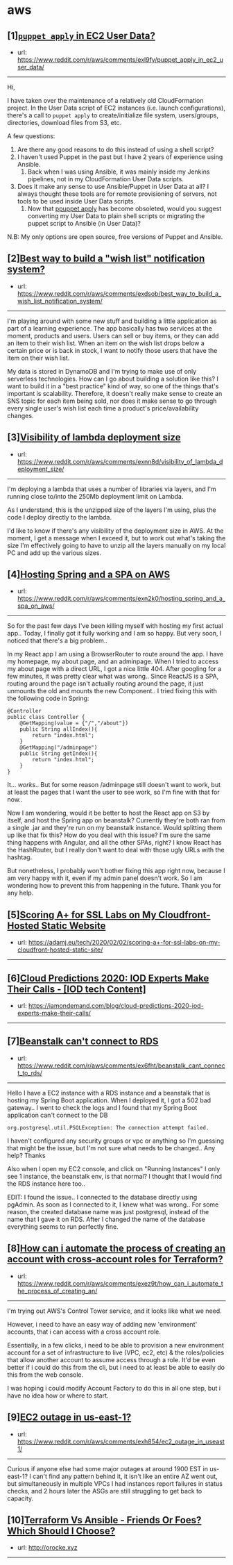 # aws
## [1][`puppet apply` in EC2 User Data?](https://www.reddit.com/r/aws/comments/exl9fy/puppet_apply_in_ec2_user_data/)
- url: https://www.reddit.com/r/aws/comments/exl9fy/puppet_apply_in_ec2_user_data/
---
Hi,

I have taken over the maintenance of a relatively old CloudFormation project. In the User Data script of EC2 instances (i.e. launch configurations), there's a call to `puppet apply` to create/initialize file system, users/groups, directories, download files from S3, etc.

A few questions:

1. Are there any good reasons to do this instead of using a shell script?
2. I haven't used Puppet in the past but I have 2 years of experience using Ansible.
    1. Back when I was using Ansible, it was mainly inside my Jenkins pipelines, not in my CloudFormation User Data scripts.
3. Does it make any sense to use Ansible/Puppet in User Data at all? I always thought these tools are for remote provisioning of servers, not tools to be used inside User Data scripts.
    1. Now that [ppuppet apply](https://puppet.com/docs/puppet/6.10/architecture.html) has become obsoleted, would you suggest converting my User Data to plain shell scripts or migrating the puppet script to Ansible (in User Data)?

N.B: My only options are open source, free versions of Puppet and Ansible.
## [2][Best way to build a "wish list" notification system?](https://www.reddit.com/r/aws/comments/exdsob/best_way_to_build_a_wish_list_notification_system/)
- url: https://www.reddit.com/r/aws/comments/exdsob/best_way_to_build_a_wish_list_notification_system/
---
I'm playing around with some new stuff and building a little application as part of a learning experience. The app basically has two services at the moment, products and users. Users can sell or buy items, or they can add an item to their wish list. When an item on the wish list drops below a certain price or is back in stock, I want to notify those users that have the item on their wish list.

My data is stored in DynamoDB and I'm trying to make use of only serverless technologies. How can I go about building a solution like this? I want to build it in a "best practice" kind of way, so one of the things that's important is scalability. Therefore, it doesn't really make sense to create an SNS topic for each item being sold, nor does it make sense to go through every single user's wish list each time a product's price/availability changes.
## [3][Visibility of lambda deployment size](https://www.reddit.com/r/aws/comments/exnn8d/visibility_of_lambda_deployment_size/)
- url: https://www.reddit.com/r/aws/comments/exnn8d/visibility_of_lambda_deployment_size/
---
I'm deploying a lambda that uses a number of libraries via layers, and I'm running close to/into the 250Mb deployment limit on Lambda.

As I understand, this is the unzipped size of the layers I'm using, plus the code I deploy directly to the lambda.

I'd like to know if there's any visibility of the deployment size in AWS. At the moment, I get a message when I exceed it, but to work out what's taking the size I'm effectively going to have to unzip all the layers manually on my local PC and add up the various sizes.
## [4][Hosting Spring and a SPA on AWS](https://www.reddit.com/r/aws/comments/exn2k0/hosting_spring_and_a_spa_on_aws/)
- url: https://www.reddit.com/r/aws/comments/exn2k0/hosting_spring_and_a_spa_on_aws/
---
So for the past few days I've been killing myself with hosting my first actual app.. Today, I finally got it fully working and I am so happy. But very soon, I noticed that there's a big problem..

In my React app I am using a BrowserRouter to route around the app. I have my homepage, my about page, and an adminpage. When I tried to access my about page with a direct URL, I got a nice little 404. After googling for a few minutes, it was pretty clear what was wrong.. Since ReactJS is a SPA, routing around the page isn't actually routing around the page, it just unmounts the old and mounts the new Component.. I tried fixing this with the following code in Spring:

    @Controller
    public class Controller {
    	@GetMapping(value = {"/","/about"})
    	public String allIndex(){
    		return "index.html";
    	}
    	@GetMapping("/adminpage")
    	public String getIndex(){
    		return "index.html";
    	}
    }

It... *works*.. But for some reason /adminpage still doesn't want to work, but at least the pages that I want the user to see work, so I'm fine with that for now..

Now I am wondering, would it be better to host the React app on S3 by itself, and host the Spring app on beanstalk? Currently they're both ran from a single .jar and they're run on my beanstalk instance. Would splitting them up like that fix this? How do you deal with this issue? I'm sure the same thing happens with Angular, and all the other SPAs, right? I know React has the HashRouter, but I really don't want to deal with those ugly URLs with the hashtag.

But nonetheless, I probably won't bother fixing this app right now, because I am very happy with it, even if my admin panel doesn't work. So I am wondering how to prevent this from happening in the future. Thank you for any help.
## [5][Scoring A+ for SSL Labs on My Cloudfront-Hosted Static Website](https://www.reddit.com/r/aws/comments/exmsg5/scoring_a_for_ssl_labs_on_my_cloudfronthosted/)
- url: https://adamj.eu/tech/2020/02/02/scoring-a+-for-ssl-labs-on-my-cloudfront-hosted-static-site/
---

## [6][Cloud Predictions 2020: IOD Experts Make Their Calls - [IOD tech Content]](https://www.reddit.com/r/aws/comments/exl7r8/cloud_predictions_2020_iod_experts_make_their/)
- url: https://iamondemand.com/blog/cloud-predictions-2020-iod-experts-make-their-calls/
---

## [7][Beanstalk can't connect to RDS](https://www.reddit.com/r/aws/comments/ex6fht/beanstalk_cant_connect_to_rds/)
- url: https://www.reddit.com/r/aws/comments/ex6fht/beanstalk_cant_connect_to_rds/
---
Hello I have a EC2 instance with a RDS instance and a beanstalk that is hosting my Spring Boot application. When I deployed it, I got a 502 bad gateway.. I went to check the logs and I found that my Spring Boot application can't connect to the DB

    org.postgresql.util.PSQLException: The connection attempt failed.

I haven't configured any security groups or vpc or anything so I'm guessing that might be the issue, but I'm not sure what needs to be changed.. Any help? Thanks

Also when I open my EC2 console, and click on "Running Instances" I only see 1 instance, the beanstalk env, is that normal? I thought that I would find the RDS instance here too..

EDIT: I found the issue.. I connected to the database directly using pgAdmin. As soon as I connected to it, I knew what was wrong.. For some reason, the created database name was just postgresql, instead of the name that I gave it on RDS. After I changed the name of the database everything seems to run perfectly fine.
## [8][How can i automate the process of creating an account with cross-account roles for Terraform?](https://www.reddit.com/r/aws/comments/exez9t/how_can_i_automate_the_process_of_creating_an/)
- url: https://www.reddit.com/r/aws/comments/exez9t/how_can_i_automate_the_process_of_creating_an/
---
I'm trying out AWS's Control Tower service, and it looks like what we need. 

However, i need to have an easy way of adding new 'environment' accounts, that i can access with a cross account role. 

Essentially, in a few clicks, i need to be able to provision a new environment account for a set of infrastructure to live (VPC, ec2, etc) &amp; the roles/policies that allow another account to assume access through a role. It'd be even better if i could do this from the cli, but i need to at least be able to easily do this from the web console. 

I was hoping i could modify Account Factory to do this in all one step, but i have no idea how or where to start.
## [9][EC2 outage in us-east-1?](https://www.reddit.com/r/aws/comments/exh854/ec2_outage_in_useast1/)
- url: https://www.reddit.com/r/aws/comments/exh854/ec2_outage_in_useast1/
---
Curious if anyone else had some major outages at around 1900 EST in us-east-1? I can't find any pattern behind it, it isn't like an entire AZ went out, but simultaneously in multiple VPCs I had instances report failures in status checks, and 2 hours later the ASGs are still struggling to get back to capacity.
## [10][Terraform Vs Ansible - Friends Or Foes? Which Should I Choose?](https://www.reddit.com/r/aws/comments/exmbql/terraform_vs_ansible_friends_or_foes_which_should/)
- url: http://orocke.xyz
---

